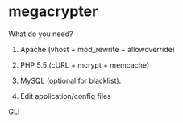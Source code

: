 megacrypter
===========

What do you need?


1) Apache (vhost + mod_rewrite + allowoverride)

2) PHP 5.5 (cURL + mcrypt + memcache)

3) MySQL (optional for blacklist).

4) Edit application/config files

GL!
